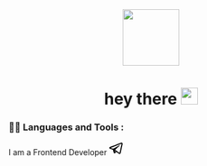 <div id="header" align="center">
  <img src="https://media.giphy.com/media/M9gbBd9nbDrOTu1Mqx/giphy.gif" width="100"/>
  <h1>
  hey there
  <img src="https://media.giphy.com/media/hvRJCLFzcasrR4ia7z/giphy.gif" width="30px"/>
</h1>
</div>

### :man_technologist: Languages and Tools :

I am a Frontend Developer 
<svg xmlns="http://www.w3.org/2000/svg" viewBox="0 0 24 24" width="24" height="24"><path d="M22.05 1.577c-.393-.016-.784.08-1.117.235-.484.186-4.92 1.902-9.41 3.64-2.26.873-4.518 1.746-6.256 2.415-1.737.67-3.045 1.168-3.114 1.192-.46.16-1.082.362-1.61.984-.133.155-.267.354-.335.628s-.038.622.095.895c.265.547.714.773 1.244.976 1.76.564 3.58 1.102 5.087 1.608.556 1.96 1.09 3.927 1.618 5.89.174.394.553.54.944.544l-.002.02s.307.03.606-.042c.3-.07.677-.244 1.02-.565.377-.354 1.4-1.36 1.98-1.928l4.37 3.226.035.02s.484.34 1.192.388c.354.024.82-.044 1.22-.337.403-.294.67-.767.795-1.307.374-1.63 2.853-13.427 3.276-15.38l-.012.046c.296-1.1.187-2.108-.496-2.705-.342-.297-.736-.427-1.13-.444zm-.118 1.874c.027.025.025.025.002.027-.007-.002.08.118-.09.755l-.007.024-.005.022c-.432 1.997-2.936 13.9-3.27 15.356-.046.196-.065.182-.054.17-.1-.015-.285-.094-.3-.1l-7.48-5.525c2.562-2.467 5.182-4.7 7.827-7.08.468-.235.39-.96-.17-.972-.594.14-1.095.567-1.64.84-3.132 1.858-6.332 3.492-9.43 5.406-1.59-.553-3.177-1.012-4.643-1.467 1.272-.51 2.283-.886 3.278-1.27 1.738-.67 3.996-1.54 6.256-2.415 4.522-1.748 9.07-3.51 9.465-3.662l.032-.013.03-.013c.11-.05.173-.055.202-.057 0 0-.01-.033-.002-.026zM10.02 16.016l1.234.912c-.532.52-1.035 1.01-1.398 1.36z" color="#000" /></svg>
